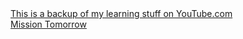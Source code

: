 <!DOCTYPE html>
<head>
    <a href="https://www.youtube.com/watch?v=ArTVfdHOB-M&t=619s">This is a backup of my learning stuff on YouTube.com</a><br>
    <a href="https://www.youtube.com/watch?v=bFvfqUMjvsA">Mission Tomorrow</a>
</head>